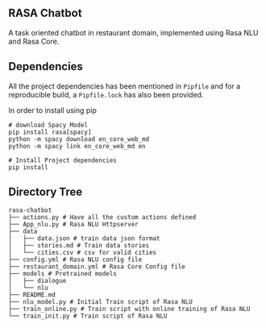 RASA Chatbot
---------------
A task oriented chatbot in restaurant domain, implemented using Rasa NLU and Rasa Core.

## Dependencies
All the project dependencies has been mentioned in `Pipfile` and for a reproducible build, a `Pipfile.lock` has also been provided.

In order to install using pip
```
# download Spacy Model
pip install rasa[spacy]
python -m spacy download en_core_web_md
python -m spacy link en_core_web_md en

# Install Project dependencies
pip install
```

## Directory Tree
```
rasa-chatbot
├── actions.py # Have all the custom actions defined
├── App_nlu.py # Rasa NLU Httpserver 
├── data
│   ├── data.json # train data json format
│   ├── stories.md # Train data stories
│   └── cities.csv # csv for valid cities 
├── config.yml # Rasa NLU config file
├── restaurant_domain.yml # Rasa Core Config file
├── models # Pretrained models
│   ├── dialogue
│   └── nlu
├── README.md
├── nlu_model.py # Initial Train script of Rasa NLU
├── train_online.py # Train script with online training of Rasa NLU
└── train_init.py # Train script of Rasa NLU
```

